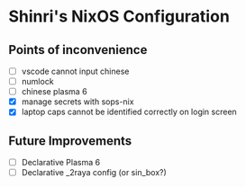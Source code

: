 # Shinri's NixOS Configuration

## Points of inconvenience

- [ ] vscode cannot input chinese
- [ ] numlock
- [ ] chinese plasma 6
- [x] manage secrets with sops-nix
- [x] laptop caps cannot be identified correctly on login screen

## Future Improvements

- [ ] Declarative Plasma 6
- [ ] Declarative _2raya config (or sin_box?)